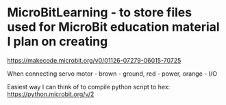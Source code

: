 # MicroBitLearning - to store files used for MicroBit education material I plan on creating

https://makecode.microbit.org/v0/01126-07279-06015-70725


When connecting servo motor - brown - ground, red - power, orange - I/O



Easiest way I can think of to compile python script to hex: https://python.microbit.org/v/2


